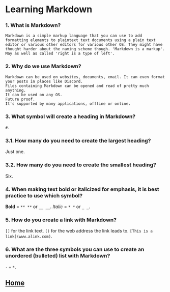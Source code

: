 # Learning Markdown

### 1. What is Markdown?  
    Markdown is a simple markup language that you can use to add formatting elements to plaintext text documents using a plain text editor or various other editors for various other OS. They might have thought harder about the naming scheme though. 'Markdown is a markup'. May as well as called 'right is a type of left'.  

### 2. Why do we use Markdown?  
    Markdown can be used on websites, documents, email. It can even format your posts in places like Discord.  
    Files containing Markdown can be opened and read of pretty much anything.  
    It can be used on any OS.  
    Future proof.  
    It's supported by many applications, offline or online.  

### 3. What symbol will create a heading in Markdown?    
`#`.  


### 3.1. How many do you need to create the largest heading?    
Just one.  


### 3.2. How many do you need to create the smallest heading?    
Six.  


### 4. When making text bold or italicized for emphasis, it is best practice to use which symbol?    
  **Bold** = `** **` or `__ __`.  *Italic* = `* *` or `_ _`.  


### 5. How do you create a link with Markdown?   
`[]` for the link text. `()` for the web address the link leads to. `[This is a link](www.alink.com)`.  


### 6. What are the three symbols you can use to create an unordered (bulleted) list with Markdown?    
`-` `+` `*`.  

## [Home](/readme.md)